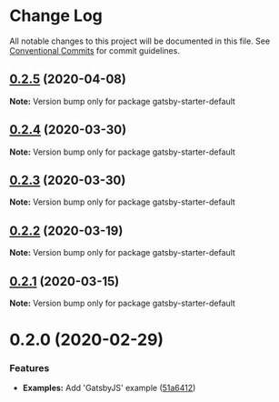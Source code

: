 # Change Log

All notable changes to this project will be documented in this file.
See [Conventional Commits](https://conventionalcommits.org) for commit guidelines.

## [0.2.5](https://github.com/gatsbyjs/gatsby-starter-default/compare/gatsby-starter-default@0.2.4...gatsby-starter-default@0.2.5) (2020-04-08)

**Note:** Version bump only for package gatsby-starter-default





## [0.2.4](https://github.com/gatsbyjs/gatsby-starter-default/compare/gatsby-starter-default@0.2.3...gatsby-starter-default@0.2.4) (2020-03-30)

**Note:** Version bump only for package gatsby-starter-default





## [0.2.3](https://github.com/gatsbyjs/gatsby-starter-default/compare/gatsby-starter-default@0.2.2...gatsby-starter-default@0.2.3) (2020-03-30)

**Note:** Version bump only for package gatsby-starter-default





## [0.2.2](https://github.com/gatsbyjs/gatsby-starter-default/compare/gatsby-starter-default@0.2.1...gatsby-starter-default@0.2.2) (2020-03-19)

**Note:** Version bump only for package gatsby-starter-default





## [0.2.1](https://github.com/gatsbyjs/gatsby-starter-default/compare/gatsby-starter-default@0.2.0...gatsby-starter-default@0.2.1) (2020-03-15)

**Note:** Version bump only for package gatsby-starter-default





# 0.2.0 (2020-02-29)


### Features

* **Examples:** Add 'GatsbyJS' example ([51a6412](https://github.com/gatsbyjs/gatsby-starter-default/commit/51a6412a8b374d336e992acba0a9071efe41320f))
